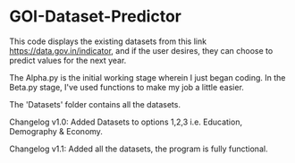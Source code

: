 # GOI-Dataset-Predictor

This code displays the existing datasets from this link https://data.gov.in/indicator, and if the user desires, they can choose to predict values for the next year.

The Alpha.py is the initial working stage wherein I just began coding.
In the Beta.py stage, I've used functions to make my job a little easier.

The 'Datasets' folder contains all the datasets.

Changelog v1.0:
Added Datasets to options 1,2,3 i.e. Education, Demography & Economy.

Changelog v1.1:
Added all the datasets, the program is fully functional.
